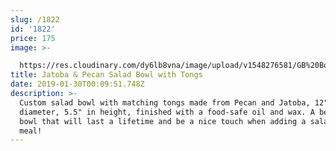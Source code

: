 ```yaml
---
slug: /1822
id: '1822'
price: 175
image: >-

  https://res.cloudinary.com/dy6lb8vna/image/upload/v1548276581/GB%20Bowlworks%20Gallery/DSC_3192a.jpg
title: Jatoba & Pecan Salad Bowl with Tongs
date: 2019-01-30T00:09:51.748Z
description: >-
  Custom salad bowl with matching tongs made from Pecan and Jatoba, 12" in
  diameter, 5.5" in height, finished with a food-safe oil and wax. A beautiful
  bowl that will last a lifetime and be a nice touch when adding a salad to your
  meal!
---
```


